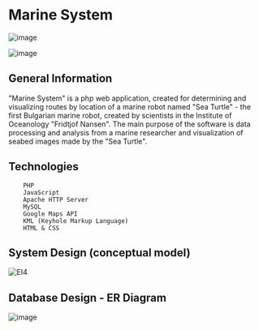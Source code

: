 # Marine System

![image](https://github.com/EdisMc/marine_system/assets/92871901/c538fe4a-dd8b-43f4-bf96-6e06671d93e7)

![image](https://github.com/EdisMc/marine_system/assets/92871901/fe2fd5af-1595-430b-bf33-516f035b8e97)

## General Information
"Marine System" is a php web application, created for determining and visualizing routes by location of a marine robot named "Sea Turtle" - the first Bulgarian marine robot, created by scientists in the Institute of Oceanology "Fridtjof Nansen". The main purpose of the software is data processing and analysis from a marine researcher and visualization of seabed images made by the "Sea Turtle".

## Technologies

        PHP
        JavaScript
        Apache HTTP Server
        MySQL
        Google Maps API
        KML (Keyhole Markup Language)
        HTML & CSS
       
## System Design (conceptual model)

![EI4](https://github.com/EdisMc/marine_system/assets/92871901/8c3d69c5-ac3d-48aa-bc1a-83061a0a21d6)

## Database Design - ER Diagram

![image](https://github.com/EdisMc/marine_system/assets/92871901/58e5b258-92d2-4b6e-a2db-628b85e66d24)
